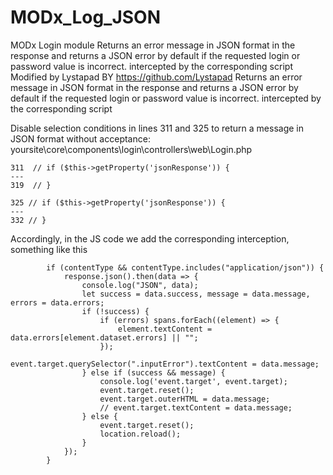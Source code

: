 # MODx_Log_JSON
MODx Login module Returns an error message in JSON format in the response and returns a JSON error by default if the requested login or password value is incorrect. intercepted by the corresponding script
Modified by Lystapad BY https://github.com/Lystapad Returns an error message in JSON format in the response and returns a JSON error by default if the requested login or password value is incorrect. intercepted by the corresponding script

Disable selection conditions in lines 311 and 325 to return a message in JSON format without acceptance:
yoursite\core\components\login\controllers\web\Login.php

    311  // if ($this->getProperty('jsonResponse')) {
    ---
    319  // }

    325 // if ($this->getProperty('jsonResponse')) {
    ---
    332 // }

Accordingly, in the JS code we add the corresponding interception, something like this

			if (contentType && contentType.includes("application/json")) {
				response.json().then(data => {
					console.log("JSON", data);
					let success = data.success, message = data.message, errors = data.errors;
					if (!success) {
						if (errors) spans.forEach((element) => {
							element.textContent = data.errors[element.dataset.errors] || "";
						});
						event.target.querySelector(".inputError").textContent = data.message;
					} else if (success && message) {
						console.log('event.target', event.target);
						event.target.reset();
						event.target.outerHTML = data.message;
						// event.target.textContent = data.message;
					} else {
						event.target.reset();
						location.reload();
					}
				});
			}

